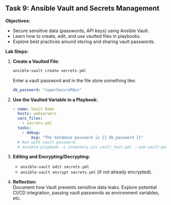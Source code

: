 ## Task 9: Ansible Vault and Secrets Management

**Objectives:**
- Secure sensitive data (passwords, API keys) using Ansible Vault.
- Learn how to create, edit, and use vaulted files in playbooks.
- Explore best practices around storing and sharing vault passwords.

**Lab Steps:**

1. **Create a Vaulted File:**
   ```bash
   ansible-vault create secrets.yml
   ```
   Enter a vault password and in the file store something like:
   ```yaml
   db_password: "superSecureP@ss"
   ```

2. **Use the Vaulted Variable in a Playbook:**
   ```yaml
   - name: Vault Demo
     hosts: webservers
     vars_files:
       - secrets.yml
     tasks:
       - debug:
           msg: "The database password is {{ db_password }}"
     # Run with vault password:
     # ansible-playbook -i inventory.ini vault_test.yml --ask-vault-pass
   ```

3. **Editing and Encrypting/Decrypting:**
   - `ansible-vault edit secrets.yml`  
   - `ansible-vault encrypt secrets.yml` (if not already encrypted).

4. **Reflection:**  
   Document how Vault prevents sensitive data leaks. Explore potential CI/CD integration, passing vault passwords as environment variables, etc.
